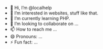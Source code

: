 - 👋 Hi, I’m @localhelp
- 👀 I’m interested in websites, stuff like that.
- 🌱 I’m currently learning PHP.
- 💞️ I’m looking to collaborate on ...
- 📫 How to reach me ...
- 😄 Pronouns: ...
- ⚡ Fun fact: ...

<!---
localhelp/localhelp is a ✨ special ✨ repository because its `README.md` (this file) appears on your GitHub profile.
You can click the Preview link to take a look at your changes.
--->
